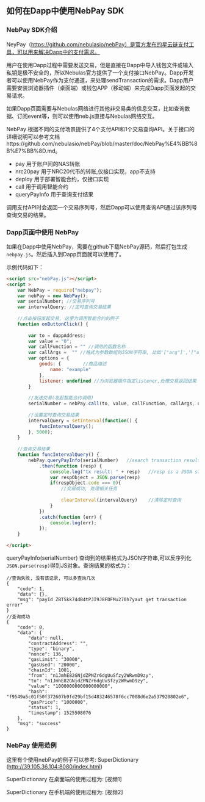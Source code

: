 ## 如何在Dapp中使用NebPay SDK


### NebPay SDK介绍
NeyPay（https://github.com/nebulasio/nebPay）是官方发布的星云链支付工具，可以用来解决Dapp中的支付需求。

用户在使用Dapp过程中需要发送交易，但是直接在Dapp中导入钱包文件或输入私钥是极不安全的，所以Nebulas官方提供了一个支付接口NebPay。Dapp开发者可以使用NebPay作为支付通道，来处理sendTransaction的需求。Dapp用户需要安装浏览器插件（桌面端）或钱包APP（移动端）来完成Dapp页面发起的交易请求。

如果Dapp页面需要与Nebulas网络进行其他非交易类的信息交互，比如查询数据、订阅event等，则可以使用neb.js直接与Nebulas网络交互。

NebPay 根据不同的支付场景提供了4个支付API和1个交易查询API。关于接口的详细说明可以参考文档https://github.com/nebulasio/nebPay/blob/master/doc/NebPay%E4%BB%8B%E7%BB%8D.md。

- pay	用于账户间的NAS转账
- nrc20pay	用于NRC20代币的转账,仅接口实现，app不支持
- deploy	用于部署智能合约，仅接口实现
- call	用于调用智能合约
- queryPayInfo	用于查询支付结果

调用支付API时会返回一个交易序列号，然后Dapp可以使用查询API通过该序列号查询交易的结果。

### Dapp页面中使用 NebPay
如果在Dapp中使用NebPay，需要在github下载NebPay源码，然后打包生成`nebpay.js`。然后插入到Dapp页面就可以使用了。

示例代码如下：
```html
<script src="nebPay.js"></script>
<script >
    var NebPay = require("nebpay");
    var nebPay = new NebPay();    
    var serialNumber; //交易序列号
    var intervalQuery; //定时查询交易结果
    
    //点击按钮发起交易, 这里为调用智能合约的例子
    function onButtonClick() {
        
        var to = dappAddress;
        var value = "0";
        var callFunction = "" //调用的函数名称
        var callArgs =  "" //格式为参数数组的JSON字符串, 比如'["arg"]','["arg1","arg2]'        
        var options = {
            goods: {        //商品描述
                name: "example"
            },        
            listener: undefined //为浏览器插件指定listener,处理交易返回结果
        }
        
        //发送交易(发起智能合约调用)
        serialNumber = nebPay.call(to, value, callFunction, callArgs, options);
        
        //设置定时查询交易结果
        intervalQuery = setInterval(function() {
            funcIntervalQuery();
        }, 5000);
    }
    
    //查询交易结果
    function funcIntervalQuery() {   
        nebPay.queryPayInfo(serialNumber)   //search transaction result from server (result upload to server by app)
            .then(function (resp) {
                console.log("tx result: " + resp)   //resp is a JSON string
                var respObject = JSON.parse(resp)
                if(respObject.code === 0){
                    //交易成功, 处理相关任务
                    
                    clearInterval(intervalQuery)    //清除定时查询
                }
            })
            .catch(function (err) {
                console.log(err);
            });
    }
    
</script>
```

queryPayInfo(serialNumber) 查询到的结果格式为JSON字符串,可以反序列化`JSON.parse(resp)`得到JS对象。查询结果的格式为：
```
//查询失败, 没有该记录, 可以多查询几次
{
    "code": 1,
    "data": {},
    "msg": "payId ZBTSkk74dB4tPJI9J8FDFMu270h7yaut get transaction error"
}
//查询成功
{
    "code": 0,
    "data": {
        "data": null,
        "contractAddress": "",
        "type": "binary",
        "nonce": 136,
        "gasLimit": "30000",
        "gasUsed": "20000",
        "chainId": 1001,
        "from": "n1JmhE82GNjdZPNZr6dgUuSfzy2WRwmD9zy",
        "to": "n1JmhE82GNjdZPNZr6dgUuSfzy2WRwmD9zy",
        "value": "1000000000000000000",
        "hash": "f9549a5c01f50f372607b9fd29bf15d483246578f6cc7008d6e2a537920802e6",
        "gasPrice": "1000000",
        "status": 1,
        "timestamp": 1525508076
    },
    "msg": "success"
}
```

### NebPay 使用范例

这里有个使用nebPay的例子可以参考: SuperDictionary (http://39.105.36.104:8080/index.html)

SuperDictionary 在桌面端的使用过程为:
[视频1]

SuperDictionary 在手机端的使用过程为:
[视频2]